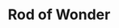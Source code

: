---
title: "Rod of Wonder"

rod:
  aura: "Moderate enchantment"
  casterLevel: "10th"
  prerequisites:
    feats: ["{% feat_link craft-rod %}"]
    spells: ["{% spell_link confusion %}"]
    special: ["creator must be chaotic"]
  marketPrice: 12000
  description: |
    A _rod of wonder_ is a strange and unpredictable device that randomly generates any number of weird effects each time it is used. (Activating the rod is a standard action.) Typical powers of the rod include the following.

    |---
    | d% | Wondrous Effect
    |-|-
    | 01-05 | {% spell_link slow %} creature pointed at for 10 rounds (Will DC 15 negates).
    | 06-10 | {% spell_link faerie-fire %} surrounds the target.
    | 11-15 | Deludes wielder for 1 round into believing the rod functions as indicated by a second die roll (no save).
    | 16-20 | {% spell_link gust-of-wind %}, but at windstorm force (Fortitude DC 14 negates).
    | 21-25 | Wielder learns target's surface thoughts (as with {% spell_link detect-thoughts) %} for 1d4 rounds (no save).
    | 26-30 | {% spell_link stinking-cloud %} at 30-ft. range (Fortitude DC 15 negates).
    | 31-33 | Heavy rain falls for 1 round in 60-ft. radius centered on rod wielder.
    | 34-36 | _Summon_ an animal &ndash; a rhino (01-25 on d%), elephant (26-50), or mouse (51-100).
    | 37-46 | {% spell_link lightning-bolt %} (70 ft. long, 5 ft. wide), 6d6 damage (Reflex DC 15 half).
    | 47-49 | Stream of 600 large butterflies pours forth and flutters around for 2 rounds, blinding everyone (including wielder) within 25 ft. (Reflex DC 14 negates).
    | 50-53 | {% spell_link enlarge-person %} if within 60 ft. of rod (Fortitude DC 13 negates).
    | 54-58 | {% spell_link darkness %}, 30-ft.-diameter hemisphere, centered 30 ft. away from rod.
    | 59-62 | Grass grows in 160-sq.-ft. area before the rod, or grass existing there grows to ten times normal size.
    | 63-65 | Turn ethereal any nonliving object of up to 1,000 lb. mass and up to 30 cu. ft. in size.
    | 66-69 | Reduce wielder to 1/12 height (no save).
    | 70-79 | {% spell_link fireball %} at target or 100 ft. straight ahead, 6d6 damage (Reflex DC 15 half).
    | 80-84 | {% spell_link invisibility %} covers rod wielder.
    | 85-87 | Leaves grow from target if within 60 ft. of rod. These last 24 hours.
    | 88-90 | 10-40 gems, value 1 gp each, shoot forth in a 30-ft.-long stream. Each gem deals 1 point of damage to any creature in its path: Roll 5d4 for the number of hits and divide them among the available targets.
    | 91-95 | Shimmering colors dance and play over a 40-ft.-by-30-ft. area in front of rod. Creatures therein are blinded for 1d6 rounds (Fortitude DC 15 negates).
    | 96-97 | Wielder (50% chance) or target (50% chance) turns permanently blue, green, or purple (no save).
    | 98-100 | {% spell_link flesh-to-stone %} (or {% spell_link stone-to-flesh %} if target is stone already) if target is within 60 ft. (Fortitude DC 18 negates).
    {: #rod-of-wonder-table .table .table-bordered .table-hover .table-striped data-caption="Table: Rod of Wonder Effects" }
---